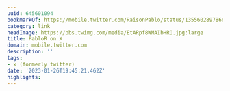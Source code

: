 ```yaml
---
uuid: 645601094
bookmarkOf: https://mobile.twitter.com/RaisonPablo/status/1355602897866776579/photo/1
category: link
headImage: https://pbs.twimg.com/media/EtARpf8WMAIbHRO.jpg:large
title: PabloR on X
domain: mobile.twitter.com
description: ''
tags:
- x (formerly twitter)
date: '2023-01-26T19:45:21.462Z'
highlights:
---
```



